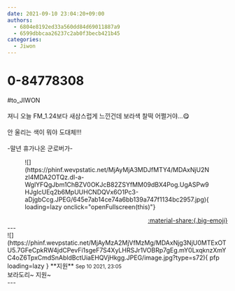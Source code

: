 ```yaml
---
date: 2021-09-10 23:04:20+09:00
authors:
  - 6804e8192ed33a560dd84d69011887a9
  - 6599dbbcaa26237c2ab0f3becb421b45
categories:
  - Jiwon
---
```


# 0-84778308

<div class="post-container" markdown="1">
<div class="content-container md-sidebar__scrollwrap" markdown="1">

\#to_JIWON<br><br>져니 오늘 FM_1.24보다 새삼스럽게 느낀건데 보라색 찰떡 어쩔거야...😋<br><br>안 울리는 색이 뭐야 도대체!!!<br><br>-말년 휴가나온 군로버가-
<figure markdown="1">
![](https://phinf.wevpstatic.net/MjAyMjA3MDJfMTY4/MDAxNjU2NzI4MDA2OTQz.dI-a-WglYFQgJbm1ChBZV0OKJcB82ZSYfMM09dBX4Pog.UgASPw9HJgIcUEq2b6MpUUHCNDQVx6O1Pc3-aDjgbCcg.JPEG/645e7ab14ce74a6bb139a747f1134bc2957.jpg){ loading=lazy onclick="openFullscreen(this)"}
</figure>


</div>
</div>

<div style="text-align: right;" markdown="1">
<a href="https://weverse.io/fromis9/fanpost/0-84778308" style="text-align: right;">:material-share:{.big-emoji}</a>
</div>
---

<div class="comments-container md-sidebar__scrollwrap" markdown="1">
<div class="comment" markdown="1">
<div class='id-container' markdown="1">
![](https://phinf.wevpstatic.net/MjAyMzA2MjVfMzMg/MDAxNjg3NjU0MTExOTU5.7GFeCpkRW4jdCPevFi1sgeF7S4XyLHRSJr1VOBRp7gEg.mY0LxqknzXmYC4oZ6TpxCmdSnAbldBctUiaEHQVjHkgg.JPEG/image.jpg?type=s72){ pfp loading=lazy }
**<span class="artist">지원</span>** <small>Sep 10 2021, 23:05</small><br>
</div>
<div class='comment-body' markdown="1">
보라도리~ 지원~
</div>
</div>
</div>
---
